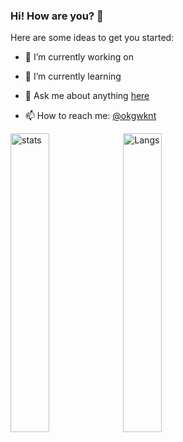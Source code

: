 ### Hi! How are you? 👋

Here are some ideas to get you started:

- 🔭 I’m currently working on 

- 🌱 I’m currently learning 

- 💬 Ask me about anything [here](https://github.com/okgwknt/okgwknt/issues)

- 📫 How to reach me: [@okgwknt](https://twitter.com/okgwknt)

  <!-- - 😄 Pronouns: ... -->
  <!-- - ⚡ Fun fact: ... -->
  <!-- - 🤔 I’m looking for help with ... -->
  <!-- - 👯 I’m looking to collaborate on ... -->


<p align="left"> 
  <img alt="stats" height="35%" src="https://github-readme-stats.vercel.app/api?username=okgwknt&count_private=true&show_icons=true&theme=material-palenight" />
  <img alt="Langs" height="35%" src="https://github-readme-stats.vercel.app/api/top-langs/?username=okgwknt&layout=compact&langs_count=8&hide=html&theme=material-palenight" />
</p>
